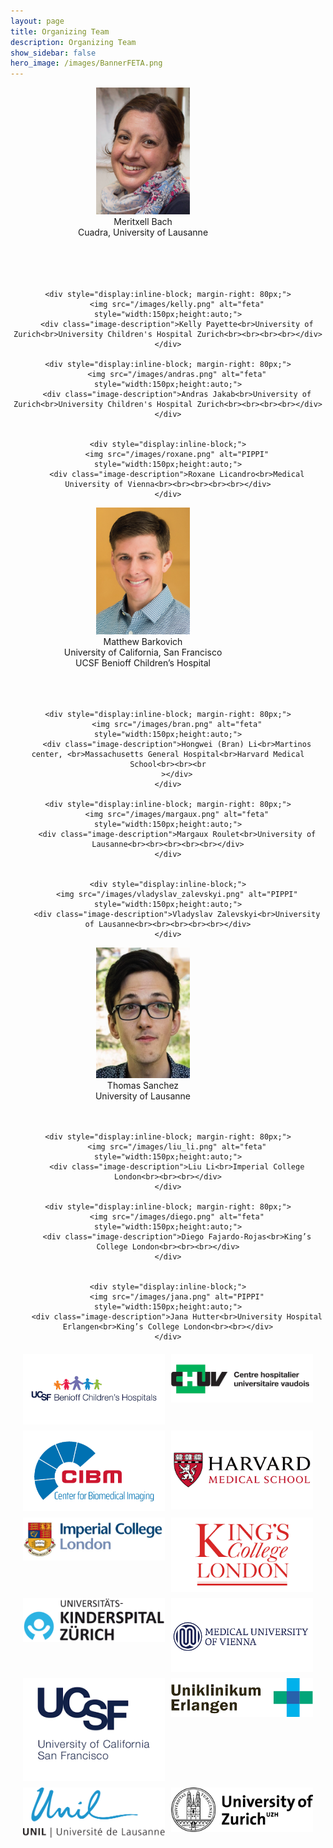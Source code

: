 ```yaml
---
layout: page
title: Organizing Team
description: Organizing Team
show_sidebar: false
hero_image: /images/BannerFETA.png
---
```



<div style="text-align:center;">
    <div style="display:inline-block; margin-right: 80px;">
        <img src="/images/meri.png" alt="feta" style="width:150px;height:auto;">
        <div class="image-description">Meritxell Bach<br>Cuadra, University of Lausanne<br><br><br><br><br></div>
    </div>

    <div style="display:inline-block; margin-right: 80px;">
        <img src="/images/kelly.png" alt="feta" style="width:150px;height:auto;">
        <div class="image-description">Kelly Payette<br>University of Zurich<br>University Children's Hospital Zurich<br><br><br><br></div>
    </div>
    
    <div style="display:inline-block; margin-right: 80px;">
        <img src="/images/andras.png" alt="feta" style="width:150px;height:auto;">
        <div class="image-description">Andras Jakab<br>University of Zurich<br>University Children's Hospital Zurich<br><br><br><br></div>
    </div>

    
    <div style="display:inline-block;">
        <img src="/images/roxane.png" alt="PIPPI" style="width:150px;height:auto;">
        <div class="image-description">Roxane Licandro<br>Medical University of Vienna<br><br><br><br><br></div>
    </div>
    
</div>






<div style="text-align:center;">
    <div style="display:inline-block; margin-right: 80px;">
        <img src="/images/matthew.png" alt="feta" style="width:150px;height:auto;">
        <div class="image-description">Matthew Barkovich<br>University of California, San Francisco<br>UCSF Benioff Children’s Hospital<br><br><br><br></div>
    </div>

    <div style="display:inline-block; margin-right: 80px;">
        <img src="/images/bran.png" alt="feta" style="width:150px;height:auto;">
        <div class="image-description">Hongwei (Bran) Li<br>Martinos center, <br>Massachusetts General Hospital<br>Harvard Medical School<br><br><br
        ></div>
    </div>
    
    <div style="display:inline-block; margin-right: 80px;">
        <img src="/images/margaux.png" alt="feta" style="width:150px;height:auto;">
        <div class="image-description">Margaux Roulet<br>University of Lausanne<br><br><br><br><br></div>
    </div>

    
    <div style="display:inline-block;">
        <img src="/images/vladyslav_zalevskyi.png" alt="PIPPI" style="width:150px;height:auto;">
        <div class="image-description">Vladyslav Zalevskyi<br>University of Lausanne<br><br><br><br><br></div>
    </div>
    
</div>

<div style="text-align:center;">
    <div style="display:inline-block; margin-right: 80px;">
        <img src="/images/thomas.png" alt="feta" style="width:150px;height:auto;">
        <div class="image-description">Thomas Sanchez<br>University of Lausanne<br><br><br></div>
    </div>

    <div style="display:inline-block; margin-right: 80px;">
        <img src="/images/liu_li.png" alt="feta" style="width:150px;height:auto;">
        <div class="image-description">Liu Li<br>Imperial College London<br><br><br></div>
    </div>
    
    <div style="display:inline-block; margin-right: 80px;">
        <img src="/images/diego.png" alt="feta" style="width:150px;height:auto;">
        <div class="image-description">Diego Fajardo-Rojas<br>King’s College London<br><br><br></div>
    </div>

    
    <div style="display:inline-block;">
        <img src="/images/jana.png" alt="PIPPI" style="width:150px;height:auto;">
        <div class="image-description">Jana Hutter<br>University Hospital Erlangen<br>King’s College London<br><br></div>
    </div>
    
</div>

<title>Image Grid</title>
  <style>
    /* Define the grid layout */
    .image-grid {
      display: grid;
      grid-template-columns: repeat(auto-fill, minmax(200px, 1fr));
      grid-gap: 10px;
      margin: 20px;
    }

    /* Style for each image */
    .image-grid img {
      width: 100%;
      height: auto;
    }
  </style>
<body>

<div class="image-grid">
  <img src="/images/beniof_ucsf_logo.png" alt="Benioff UCSF Logo">
  <img src="/images/chuv_logo.png" alt="CHUV Logo">
  <img src="/images/cibm_logo.png" alt="CIBM Logo">
  <img src="/images/harvardms_logo.png" alt="Harvard Medical School Logo">
  <img src="/images/icl_logo.png" alt="Imperial College London Logo">
  <img src="/images/kcl_logo.png" alt="King's College London Logo">
  <img src="/images/ksipi_logo.png" alt="KS IPI Logo">
  <img src="/images/medvienna_logo.png" alt="Medical University of Vienna Logo">
  <img src="/images/ucsf_logo.png" alt="UCSF Logo">
  <img src="/images/unilkinik_logo.png" alt="UniL Klinik Logo">
  <img src="/images/unil_logo.png" alt="UniL Logo">
  <img src="/images/uzh_logo.png" alt="UZH Logo">
</div>
